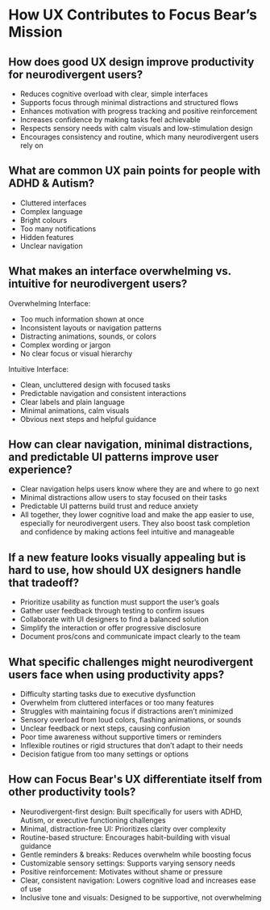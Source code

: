 # How UX Contributes to Focus Bear’s Mission

## How does good UX design improve productivity for neurodivergent users?
- Reduces cognitive overload with clear, simple interfaces
- Supports focus through minimal distractions and structured flows
- Enhances motivation with progress tracking and positive reinforcement
- Increases confidence by making tasks feel achievable
- Respects sensory needs with calm visuals and low-stimulation design
- Encourages consistency and routine, which many neurodivergent users rely on

## What are common UX pain points for people with ADHD & Autism?
- Cluttered interfaces
- Complex language
- Bright colours
- Too many notifications
- Hidden features
- Unclear navigation

## What makes an interface overwhelming vs. intuitive for neurodivergent users?
Overwhelming Interface:
- Too much information shown at once
- Inconsistent layouts or navigation patterns
- Distracting animations, sounds, or colors
- Complex wording or jargon
- No clear focus or visual hierarchy

Intuitive Interface:
- Clean, uncluttered design with focused tasks
- Predictable navigation and consistent interactions
- Clear labels and plain language
- Minimal animations, calm visuals
- Obvious next steps and helpful guidance

## How can clear navigation, minimal distractions, and predictable UI patterns improve user experience?
- Clear navigation helps users know where they are and where to go next
- Minimal distractions allow users to stay focused on their tasks
- Predictable UI patterns build trust and reduce anxiety
- All together, they lower cognitive load and make the app easier to use, especially for neurodivergent users. They also boost task completion and confidence by making actions feel intuitive and manageable

## If a new feature looks visually appealing but is hard to use, how should UX designers handle that tradeoff?
- Prioritize usability as function must support the user’s goals
- Gather user feedback through testing to confirm issues
- Collaborate with UI designers to find a balanced solution
- Simplify the interaction or offer progressive disclosure
- Document pros/cons and communicate impact clearly to the team

## What specific challenges might neurodivergent users face when using productivity apps?
- Difficulty starting tasks due to executive dysfunction
- Overwhelm from cluttered interfaces or too many features
- Struggles with maintaining focus if distractions aren’t minimized
- Sensory overload from loud colors, flashing animations, or sounds
- Unclear feedback or next steps, causing confusion
- Poor time awareness without supportive timers or reminders
- Inflexible routines or rigid structures that don’t adapt to their needs
- Decision fatigue from too many settings or options

## How can Focus Bear's UX differentiate itself from other productivity tools?
- Neurodivergent-first design: Built specifically for users with ADHD, Autism, or executive functioning challenges
- Minimal, distraction-free UI: Prioritizes clarity over complexity
- Routine-based structure: Encourages habit-building with visual guidance
- Gentle reminders & breaks: Reduces overwhelm while boosting focus
- Customizable sensory settings: Supports varying sensory needs
- Positive reinforcement: Motivates without shame or pressure
- Clear, consistent navigation: Lowers cognitive load and increases ease of use
- Inclusive tone and visuals: Designed to be supportive, not overwhelming